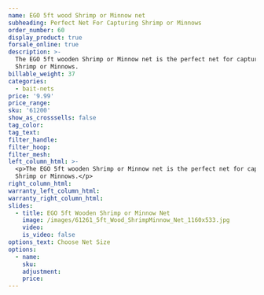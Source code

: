 ```yaml
---
name: EGO 5ft wood Shrimp or Minnow net
subheading: Perfect Net For Capturing Shrimp or Minnows
order_number: 60
display_product: true
forsale_online: true
description: >-
  The EGO 5ft wooden Shrimp or Minnow net is the perfect net for capturing
  Shrimp or Minnows.
billable_weight: 37
categories:
  - bait-nets
price: '9.99'
price_range:
sku: '61200'
show_as_crosssells: false
tag_color:
tag_text:
filter_handle:
filter_hoop:
filter_mesh:
left_column_html: >-
  <p>The EGO 5ft wooden Shrimp or Minnow net is the perfect net for capturing
  Shrimp or Minnows.</p>
right_column_html:
warranty_left_column_html:
warranty_right_column_html:
slides:
  - title: EGO 5ft Wooden Shrimp or Minnow Net
    image: /images/61261_5ft_Wood_ShrimpMinnow_Net_1160x533.jpg
    video:
    is_video: false
options_text: Choose Net Size
options:
  - name:
    sku:
    adjustment:
    price:
---
```

